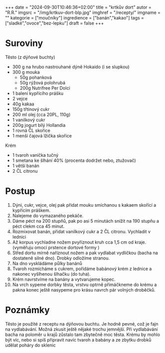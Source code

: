 
+++
date = "2024-09-30T10:46:36+02:00"
title = "krtkův dort"
autor = "R.R."
imgsrc = "/img/krtkuv-dort-blp.jpg"
imghref = "/recepty/"
imgname = ""
kategorie = ["moučníky"]
ingredience = ["banán","kakao"]
tags = ["sladké","ovoce","bez-lepku"]
draft = false
+++


# Suroviny
Těsto (z dýňové buchty)
- 300 g na hrubo nastrouhané dýně Hokaido (i se slupkou)
- 300 g mouka 
    - 50g pohanková
    - 50g rýžová polohrubá
    - 200g Nutrifree Per Dolci
- 1 balení kypřícího prášku    
- 2 vejce 
- 40g kakaa
- 150g třtinový cukr
- 200 ml olej (cca 20PL, 110g)   
- 1 vanilkový cukr
- 200g jogurt bílý Hollandia
- 1 rovná ČL skořice
- 1 menší čajová lžička skořice

Krém 
- 1 tvaroh vanička tučný
- 1 smetana ke šlhání 40% (procenta dodržet nebo, ztužovač)
- 1 větší banán
- 2 ČL citronu


# Postup

1. Dýni, cukr, vejce, olej pak  přidat mouku smíchanou s kakaem skořící a kypřícím práškem.
2. Nalejeme do vymazaného pekáče.
3. Dáme péct na  200 stupňů, pak po asi 5 minutách snížit na 190 stupňu a péct clekm cca 45 minut.
4. Rozmixovat banán, přidat vanilkový cukr a 2 ČL citronu. Vychladit v lednici
5. Až korpus vychladne nožem pvyříznout kruh cca 1,5 cm od kraje. (vyměřuju omoci prstence dortové formy )
6. Střed dortu mírně naříznout nožem a pak vydlabat vydličkou (bacha na dostateně silné dno). Drobky odložíme stranou.
7. Na dno vyskládáme půlky banánů 
8. Tvaroh rozmícháme s cukrem, pořídáme babánový krém z lednice a nakonec vyšlhenou šlhačku (do tuha).
9. Krém navrstvíme na banány a vytvarujeme kopec.
10. Na vrch sypeme dorbky těsta, vrstvu optrně přimáčkneme do krému a pakna konec ještě nasypeme pro krásu navrch pár volných droběčků.


# Poznámky
Těsto je použité z receptu na dýňovou buchtu. Je hodně pevné, což je fajn na vydlabávání. Možná zkusit ještě nějaké trochu jemnější.
Při vydlabávání bacha na poloměr u krajů zůstalo tam zbytečně moc těsta.
Krému by mohlo být víc, nebo si spíš připravit navíc tvaroh a babány a ze zbytku drobků udělat poháry do sklenic

<!-- --> 